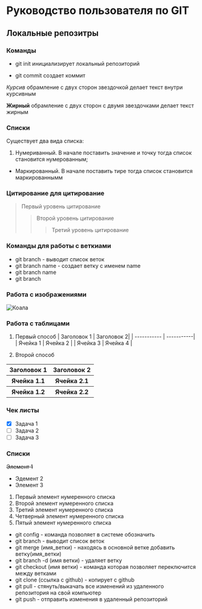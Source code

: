 # Руководство пользователя по GIT
## Локальные репозитры 
### Команды

* git init инициализирует локальный репозиторий 

* git commit создает коммит

*Курсив* обрамление с двух сторон звездочкой делает текст внутри курсивным

**Жирный** обрамление с двух сторон с двумя звездочками делает текст жирным

### Списки
Существует два вида списка:

1. Нумериванный.  В начале поставить значение и точку тогда список становится нумерованным;

- Маркированный.  В начале поставить тире тогда список становится маркированнымм

### Цитирование для цитирование

> Первый уровень цитирование
>> Второй уровень цитирование
>>> Третий уровень цитирование
### Команды для работы с веткиами
* git branch - выводит список веток
* git branch name - создает ветку с именем name
* git branch name 
* git branch 

### Работа с изображениями 
![Коала](koala.jpg)

### Работа с таблицами 
1. Первый способ 
| Заголовок 1 | Заголовок 2|
| ----------- | -----------|
| Ячейка 1    | Ячейка 2  |
| Ячейка 3    | Ячейка 4  |

2. Второй способ 
<table>
    <tr>
    <th>Заголовок 1 </th>
    <th>Заголовок 2</th>
    </tr>
    <tr>
    <th>Ячейка 1.1</th>
    <th>Ячейка 2.1</th>
    </tr>
     <tr>
    <th>Ячейка 1.2</th>
    <th>Ячейка 2.2</th>
    </tr>
</table>

### Чек листы 

- [x] Задача 1
- [ ] Задача 2
- [ ] Задача 3

### Списки

~~Элемент 1~~
* Эдемент 2 
* Элемент 3

1. Первый элемент нумеренного списка
2. Второй элемент нумеренного списка
3. Третий элемент нумеренного списка
4. Четверный элемент нумеренного списка
5. Пятый элемент нумеренного списка

* git config - команда позволяет в системе обозначить
* git branch - выводит список веток
* git merge (имя_ветки) - находясь в основной ветке добавить ветку(имя_ветки) 
* git branch -d (имя ветки) - удаляет ветку
* git checkout (имя ветки) - команда которая позволяет переключится между ветками
* git clone (ссылка с github) - копирует с github
* git pull - стянуть/выкачать все изменений из удаленного репозитория на свой компьютер
* git push - отправить изменения в удаленный репозиторий
